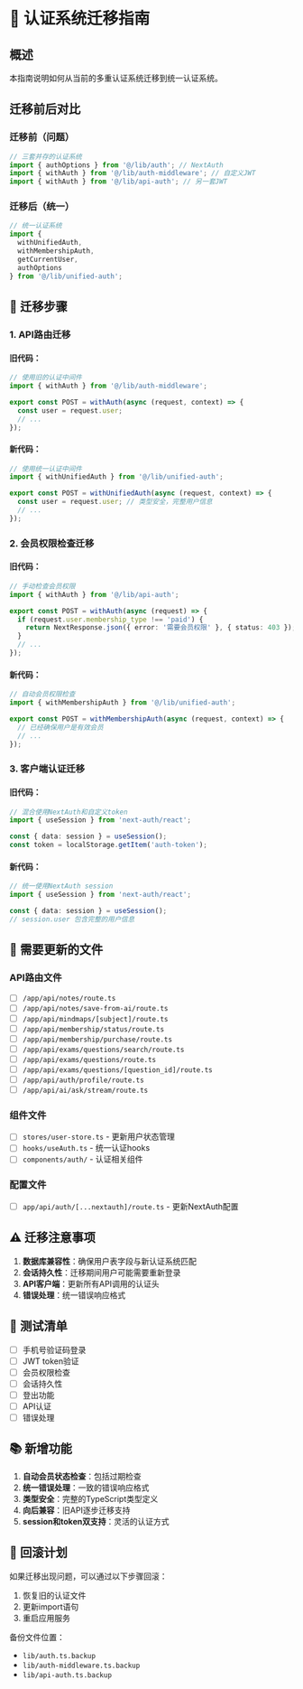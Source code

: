 # 🔄 认证系统迁移指南

## 概述

本指南说明如何从当前的多重认证系统迁移到统一认证系统。

## 迁移前后对比

### 迁移前（问题）
```typescript
// 三套并存的认证系统
import { authOptions } from '@/lib/auth'; // NextAuth
import { withAuth } from '@/lib/auth-middleware'; // 自定义JWT
import { withAuth } from '@/lib/api-auth'; // 另一套JWT
```

### 迁移后（统一）
```typescript
// 统一认证系统
import { 
  withUnifiedAuth, 
  withMembershipAuth, 
  getCurrentUser,
  authOptions 
} from '@/lib/unified-auth';
```

## 🚀 迁移步骤

### 1. API路由迁移

#### 旧代码：
```typescript
// 使用旧的认证中间件
import { withAuth } from '@/lib/auth-middleware';

export const POST = withAuth(async (request, context) => {
  const user = request.user;
  // ...
});
```

#### 新代码：
```typescript
// 使用统一认证中间件
import { withUnifiedAuth } from '@/lib/unified-auth';

export const POST = withUnifiedAuth(async (request, context) => {
  const user = request.user; // 类型安全，完整用户信息
  // ...
});
```

### 2. 会员权限检查迁移

#### 旧代码：
```typescript
// 手动检查会员权限
import { withAuth } from '@/lib/api-auth';

export const POST = withAuth(async (request) => {
  if (request.user.membership_type !== 'paid') {
    return NextResponse.json({ error: '需要会员权限' }, { status: 403 });
  }
  // ...
});
```

#### 新代码：
```typescript
// 自动会员权限检查
import { withMembershipAuth } from '@/lib/unified-auth';

export const POST = withMembershipAuth(async (request, context) => {
  // 已经确保用户是有效会员
  // ...
});
```

### 3. 客户端认证迁移

#### 旧代码：
```typescript
// 混合使用NextAuth和自定义token
import { useSession } from 'next-auth/react';

const { data: session } = useSession();
const token = localStorage.getItem('auth-token');
```

#### 新代码：
```typescript
// 统一使用NextAuth session
import { useSession } from 'next-auth/react';

const { data: session } = useSession();
// session.user 包含完整的用户信息
```

## 📝 需要更新的文件

### API路由文件
- [ ] `/app/api/notes/route.ts`
- [ ] `/app/api/notes/save-from-ai/route.ts`
- [ ] `/app/api/mindmaps/[subject]/route.ts`
- [ ] `/app/api/membership/status/route.ts`
- [ ] `/app/api/membership/purchase/route.ts`
- [ ] `/app/api/exams/questions/search/route.ts`
- [ ] `/app/api/exams/questions/route.ts`
- [ ] `/app/api/exams/questions/[question_id]/route.ts`
- [ ] `/app/api/auth/profile/route.ts`
- [ ] `/app/api/ai/ask/stream/route.ts`

### 组件文件
- [ ] `stores/user-store.ts` - 更新用户状态管理
- [ ] `hooks/useAuth.ts` - 统一认证hooks
- [ ] `components/auth/` - 认证相关组件

### 配置文件
- [ ] `app/api/auth/[...nextauth]/route.ts` - 更新NextAuth配置

## ⚠️ 迁移注意事项

1. **数据库兼容性**：确保用户表字段与新认证系统匹配
2. **会话持久性**：迁移期间用户可能需要重新登录
3. **API客户端**：更新所有API调用的认证头
4. **错误处理**：统一错误响应格式

## 🧪 测试清单

- [ ] 手机号验证码登录
- [ ] JWT token验证
- [ ] 会员权限检查
- [ ] 会话持久性
- [ ] 登出功能
- [ ] API认证
- [ ] 错误处理

## 📚 新增功能

1. **自动会员状态检查**：包括过期检查
2. **统一错误处理**：一致的错误响应格式
3. **类型安全**：完整的TypeScript类型定义
4. **向后兼容**：旧API逐步迁移支持
5. **session和token双支持**：灵活的认证方式

## 🔧 回滚计划

如果迁移出现问题，可以通过以下步骤回滚：

1. 恢复旧的认证文件
2. 更新import语句
3. 重启应用服务

备份文件位置：
- `lib/auth.ts.backup`
- `lib/auth-middleware.ts.backup`
- `lib/api-auth.ts.backup`